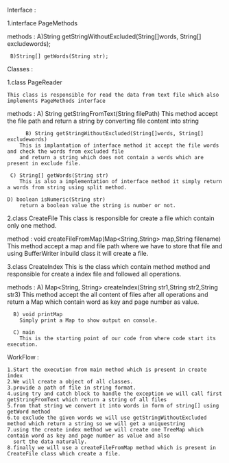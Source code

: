 Interface :

1.interface PageMethods 

methods : A)String getStringWithoutExcluded(String[]words, String[] excludewords);
	
	 B)String[] getWords(String str);

Classes :

1.class PageReader
	
	This class is responsible for read the data from text file which also implements PageMethods interface 

methods : A) String getStringFromText(String filePath) 
		This method accept the file path and return a string by converting file content into string
	
          B) String getStringWithoutExcluded(String[]words, String[] excludewords)
		This is implantation of interface method it accept the file words and check the words from excluded file
		and return a string which does not contain a words which are present in exclude file.

	 C) String[] getWords(String str)
		This is also a implementation of interface method it simply return a words from string using split method.

	D) boolean isNumeric(String str)
		return a boolean value the string is number or not.

2.class CreateFile
	This class is responsible for create a file which contain only one method.
	
method :  void createFileFromMap(Map<String,String> map,String filename)
		This method accept a map and file path where we have to store that file and using BufferWriter inbuild class
		it will create a file.

3.class CreateIndex 
	This is the class which contain method method and responsible for create a index file and followed all operations.
	
methods : A) Map<String, String> createIndex(String str1,String str2,String str3)
		This method accept the all content of files after all operations and return a Map which contain word as key and 
		page number as value.
	
	  B) void printMap
		Simply print a Map to show output on console.
		
	  C) main
		This is the starting point of our code from where code start its execution.

WorkFlow : 
	
	1.Start the execution from main method which is present in create index
	2.We will create a object of all classes.
	3.provide a path of file in string format.
	4.using try and catch block to handle the exception we will call first getStringFromText which return a string of all files
	5.from that string we convert it into words in form of string[] using getWord method
	6.to exclude the given words we will use getStringWithoutExcluded method which return a string so we will get a uniquestring
	7.using the create index method we will create one TreeMap which contain word as key and page number as value and also
	  sort the data naturally.
	8.finally we will use a createFileFromMap method which is present in CreateFile class which create a file.
 
